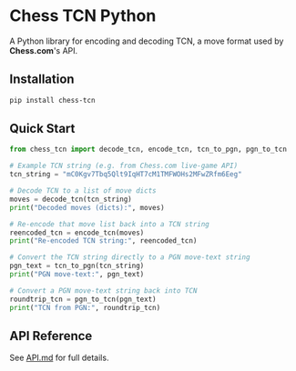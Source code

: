# Chess TCN Python

A Python library for encoding and decoding TCN, a move format used by **Chess.com**'s API.

## Installation

```bash
pip install chess-tcn
```

## Quick Start

```py
from chess_tcn import decode_tcn, encode_tcn, tcn_to_pgn, pgn_to_tcn

# Example TCN string (e.g. from Chess.com live‐game API)
tcn_string = "mC0Kgv7Tbq5Qlt9IqHT7cM1TMFWOHs2MFwZRfm6Eeg"

# Decode TCN to a list of move dicts
moves = decode_tcn(tcn_string)
print("Decoded moves (dicts):", moves)

# Re-encode that move list back into a TCN string
reencoded_tcn = encode_tcn(moves)
print("Re-encoded TCN string:", reencoded_tcn)

# Convert the TCN string directly to a PGN move-text string
pgn_text = tcn_to_pgn(tcn_string)
print("PGN move-text:", pgn_text)

# Convert a PGN move-text string back into TCN
roundtrip_tcn = pgn_to_tcn(pgn_text)
print("TCN from PGN:", roundtrip_tcn)
```

## API Reference

See [API.md](API.md) for full details.
